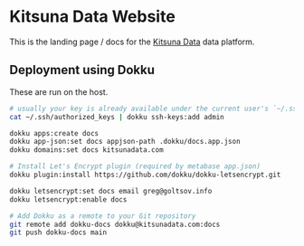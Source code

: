 # Kitsuna Data Website

This is the landing page / docs for the [Kitsuna Data](https://github.com/kot-behemoth/kitsunadata) data platform.

## Deployment using Dokku

These are run on the host.

``` sh
# usually your key is already available under the current user's `~/.ssh/authorized_keys` file
cat ~/.ssh/authorized_keys | dokku ssh-keys:add admin

dokku apps:create docs
dokku app-json:set docs appjson-path .dokku/docs.app.json
dokku domains:set docs kitsunadata.com

# Install Let's Encrypt plugin (required by metabase app.json)
dokku plugin:install https://github.com/dokku/dokku-letsencrypt.git

dokku letsencrypt:set docs email greg@goltsov.info
dokku letsencrypt:enable docs

# Add Dokku as a remote to your Git repository
git remote add dokku-docs dokku@kitsunadata.com:docs
git push dokku-docs main
```
